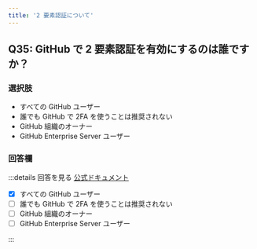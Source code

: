 ```yaml
---
title: '2 要素認証について'
---
```


## Q35: GitHub で 2 要素認証を有効にするのは誰ですか？

### 選択肢

- すべての GitHub ユーザー
- 誰でも GitHub で 2FA を使うことは推奨されない
- GitHub 組織のオーナー
- GitHub Enterprise Server ユーザー

### 回答欄

:::details 回答を見る
[公式ドキュメント](https://docs.github.com/ja/authentication/securing-your-account-with-two-factor-authentication-2fa/about-two-factor-authentication)

- [x] すべての GitHub ユーザー
- [ ] 誰でも GitHub で 2FA を使うことは推奨されない
- [ ] GitHub 組織のオーナー
- [ ] GitHub Enterprise Server ユーザー

:::
